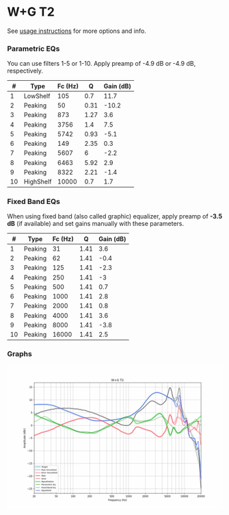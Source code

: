 # W+G T2
See [usage instructions](https://github.com/jaakkopasanen/AutoEq#usage) for more options and info.

### Parametric EQs
You can use filters 1-5 or 1-10. Apply preamp of -4.9 dB or -4.9 dB, respectively.

|   # | Type      |   Fc (Hz) |    Q |   Gain (dB) |
|-----|-----------|-----------|------|-------------|
|   1 | LowShelf  |       105 | 0.7  |        11.7 |
|   2 | Peaking   |        50 | 0.31 |       -10.2 |
|   3 | Peaking   |       873 | 1.27 |         3.6 |
|   4 | Peaking   |      3756 | 1.4  |         7.5 |
|   5 | Peaking   |      5742 | 0.93 |        -5.1 |
|   6 | Peaking   |       149 | 2.35 |         0.3 |
|   7 | Peaking   |      5607 | 6    |        -2.2 |
|   8 | Peaking   |      6463 | 5.92 |         2.9 |
|   9 | Peaking   |      8322 | 2.21 |        -1.4 |
|  10 | HighShelf |     10000 | 0.7  |         1.7 |

### Fixed Band EQs
When using fixed band (also called graphic) equalizer, apply preamp of **-3.5 dB** (if available) and set gains manually with these parameters.

|   # | Type    |   Fc (Hz) |    Q |   Gain (dB) |
|-----|---------|-----------|------|-------------|
|   1 | Peaking |        31 | 1.41 |         3.6 |
|   2 | Peaking |        62 | 1.41 |        -0.4 |
|   3 | Peaking |       125 | 1.41 |        -2.3 |
|   4 | Peaking |       250 | 1.41 |        -3   |
|   5 | Peaking |       500 | 1.41 |         0.7 |
|   6 | Peaking |      1000 | 1.41 |         2.8 |
|   7 | Peaking |      2000 | 1.41 |         0.8 |
|   8 | Peaking |      4000 | 1.41 |         3.6 |
|   9 | Peaking |      8000 | 1.41 |        -3.8 |
|  10 | Peaking |     16000 | 1.41 |         2.5 |

### Graphs
![](./W+G%20T2.png)

